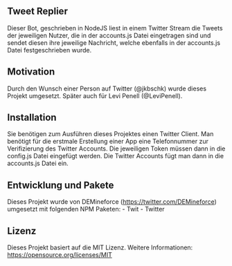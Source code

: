 ## Tweet Replier

Dieser Bot, geschrieben in NodeJS liest in einem Twitter Stream die Tweets der jeweiligen Nutzer, die in der accounts.js Datei eingetragen sind und sendet diesen ihre jeweilige Nachricht, welche ebenfalls in der accounts.js Datei festgeschrieben wurde.

## Motivation

Durch den Wunsch einer Person auf Twitter (@jkbschk) wurde dieses Projekt umgesetzt. Später auch für Levi Penell (@LeviPenell).

## Installation

Sie benötigen zum Ausführen dieses Projektes einen Twitter Client. Man benötigt für die erstmale Erstellung einer App eine Telefonnummer zur Verifizierung des Twitter Accounts. Die jeweiligen Token müssen dann in die config.js Datei eingefügt werden. Die Twitter Accounts fügt man dann in die accounts.js Datei ein.

## Entwicklung und Pakete

Dieses Projekt wurde von DEMineforce (https://twitter.com/DEMineforce) umgesetzt mit folgenden NPM Paketen:
    - Twit
    - Twitter

## Lizenz

Dieses Projekt basiert auf die MIT Lizenz. Weitere Informationen: https://opensource.org/licenses/MIT
